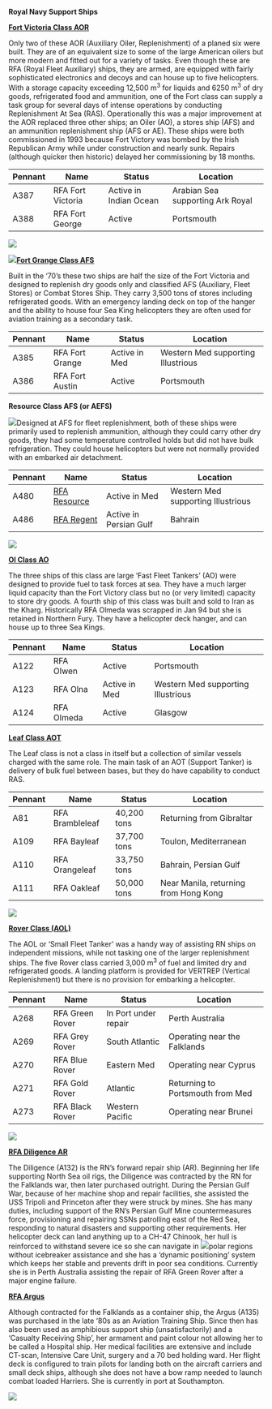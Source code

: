 **Royal Navy Support Ships**

[**Fort Victoria Class
AOR**](https://en.wikipedia.org/wiki/Fort_Victoria-class_replenishment_oiler)

Only two of these AOR (Auxiliary Oiler, Replenishment) of a planed six
were built. They are of an equivalent size to some of the large American
oilers but more modern and fitted out for a variety of tasks. Even
though these are RFA (Royal Fleet Auxiliary) ships, they are armed, are
equipped with fairly sophisticated electronics and decoys and can house
up to five helicopters. With a storage capacity exceeding 12,500
m<sup>3</sup> for liquids and 6250 m<sup>3</sup> of dry goods,
refrigerated food and ammunition, one of the Fort class can supply a
task group for several days of intense operations by conducting
Replenishment At Sea (RAS). Operationally this was a major improvement
at the AOR replaced three other ships; an Oiler (AO), a stores ship
(AFS) and an ammunition replenishment ship (AFS or AE). These ships were
both commissioned in 1993 because Fort Victory was bombed by the Irish
Republican Army while under construction and nearly sunk. Repairs
(although quicker then historic) delayed her commissioning by 18
months.

| Pennant | Name              | Status                 | Location                         |
| ------- | ----------------- | ---------------------- | -------------------------------- |
| A387    | RFA Fort Victoria | Active in Indian Ocean | Arabian Sea supporting Ark Royal |
| A388    | RFA Fort George   | Active                 | Portsmouth                       |

![](/assets/images/nato/uk/navy/support/image1.jpg)

![](/assets/images/nato/uk/navy/support/image2.jpg)[**Fort Grange
Class
AFS**](https://en.wikipedia.org/wiki/Fort_Rosalie-class_replenishment_ship)

Built in the ‘70’s these two ships are half the size of the Fort
Victoria and designed to replenish dry goods only and classified AFS
(Auxiliary, Fleet Stores) or Combat Stores Ship. They carry 3,500 tons
of stores including refrigerated goods. With an emergency landing deck
on top of the hanger and the ability to house four Sea King helicopters
they are often used for aviation training as a secondary
task.

| Pennant | Name            | Status        | Location                           |
| ------- | --------------- | ------------- | ---------------------------------- |
| A385    | RFA Fort Grange | Active in Med | Western Med supporting Illustrious |
| A386    | RFA Fort Austin | Active        | Portsmouth                         |

**Resource Class AFS (or AEFS)**

![](/assets/images/nato/uk/navy/support/image3.jpeg)Designed at AFS
for fleet replenishment, both of these ships were primarily used to
replenish ammunition, although they could carry other dry goods, they
had some temperature controlled holds but did not have bulk
refrigeration. They could house helicopters but were not normally
provided with an embarked air
detachment.

| Pennant | Name                                                                | Status                 | Location                           |
| ------- | ------------------------------------------------------------------- | ---------------------- | ---------------------------------- |
| A480    | [RFA Resource](https://en.wikipedia.org/wiki/RFA_Resource_\(A480\)) | Active in Med          | Western Med supporting Illustrious |
| A486    | [RFA Regent](https://en.wikipedia.org/wiki/RFA_Regent_\(A486\))     | Active in Persian Gulf | Bahrain                            |

![](/assets/images/nato/uk/navy/support/image4.jpeg)

[**Ol Class
AO**](https://en.wikipedia.org/wiki/Ol-class_tanker_\(1965\))

The three ships of this class are large ‘Fast Fleet Tankers’ (AO) were
designed to provide fuel to task forces at sea. They have a much larger
liquid capacity than the Fort Victory class but no (or very limited)
capacity to store dry goods. A fourth ship of this class was built and
sold to Iran as the Kharg. Historically RFA Olmeda was scrapped in Jan
94 but she is retained in Northern Fury. They have a helicopter deck
hanger, and can house up to three Sea
Kings.

| Pennant | Name       | Status        | Location                           |
| ------- | ---------- | ------------- | ---------------------------------- |
| A122    | RFA Olwen  | Active        | Portsmouth                         |
| A123    | RFA Olna   | Active in Med | Western Med supporting Illustrious |
| A124    | RFA Olmeda | Active        | Glasgow                            |

[**Leaf Class AOT**](https://en.wikipedia.org/wiki/Leaf-class_tanker)

The Leaf class is not a class in itself but a collection of similar
vessels charged with the same role. The main task of an AOT (Support
Tanker) is delivery of bulk fuel between bases, but they do have
capability to conduct
RAS.

| Pennant | Name            | Status      | Location                              |
| ------- | --------------- | ----------- | ------------------------------------- |
| A81     | RFA Brambleleaf | 40,200 tons | Returning from Gibraltar              |
| A109    | RFA Bayleaf     | 37,700 tons | Toulon, Mediterranean                 |
| A110    | RFA Orangeleaf  | 33,750 tons | Bahrain, Persian Gulf                 |
| A111    | RFA Oakleaf     | 50,000 tons | Near Manila, returning from Hong Kong |

![](/assets/images/nato/uk/navy/support/image5.jpg)

[**Rover Class
(AOL)**](https://en.wikipedia.org/wiki/Rover-class_tanker)

The AOL or ‘Small Fleet Tanker’ was a handy way of assisting RN ships on
independent missions, while not tasking one of the larger replenishment
ships. The five Rover class carried 3,000 m<sup>3</sup> of fuel and
limited dry and refrigerated goods. A landing platform is provided for
VERTREP (Vertical Replenishment) but there is no provision for embarking
a
helicopter.

| Pennant | Name            | Status               | Location                         |
| ------- | --------------- | -------------------- | -------------------------------- |
| A268    | RFA Green Rover | In Port under repair | Perth Australia                  |
| A269    | RFA Grey Rover  | South Atlantic       | Operating near the Falklands     |
| A270    | RFA Blue Rover  | Eastern Med          | Operating near Cyprus            |
| A271    | RFA Gold Rover  | Atlantic             | Returning to Portsmouth from Med |
| A273    | RFA Black Rover | Western Pacific      | Operating near Brunei            |

![](/assets/images/nato/uk/navy/support/image6.jpg)

[**RFA Diligence
AR**](https://en.wikipedia.org/wiki/RFA_Diligence_\(A132\))

The Diligence (A132) is the RN’s forward repair ship (AR). Beginning her
life supporting North Sea oil rigs, the Diligence was contracted by the
RN for the Falklands war, then later purchased outright. During the
Persian Gulf War, because of her machine shop and repair facilities, she
assisted the USS Tripoli and Princeton after they were struck by mines.
She has many duties, including support of the RN’s Persian Gulf Mine
countermeasures force, provisioning and repairing SSNs patrolling east
of the Red Sea, responding to natural disasters and supporting other
requirements. Her helicopter deck can land anything up to a CH-47
Chinook, her hull is reinforced to withstand severe ice so she can
navigate in
![](/assets/images/nato/uk/navy/support/image7.jpeg)polar regions
without icebreaker assistance and she has a ‘dynamic positioning’ system
which keeps her stable and prevents drift in poor sea conditions.
Currently she is in Perth Australia assisting the repair of RFA Green
Rover after a major engine failure.

[**RFA Argus**](https://en.wikipedia.org/wiki/RFA_Argus_\(A135\))

Although contracted for the Falklands as a container ship, the Argus
(A135) was purchased in the late ‘80s as an Aviation Training Ship.
Since then has also been used as amphibious support ship
(unsatisfactorily) and a ‘Casualty Receiving Ship’, her armament and
paint colour not allowing her to be called a Hospital ship. Her medical
facilities are extensive and include CT-scan, Intensive Care Unit,
surgery and a 70 bed holding ward. Her flight deck is configured to
train pilots for landing both on the aircraft carriers and small deck
ships, although she does not have a bow ramp needed to launch combat
loaded Harriers. She is currently in port at Southampton.

![](/assets/images/nato/uk/navy/support/image8.jpg)
